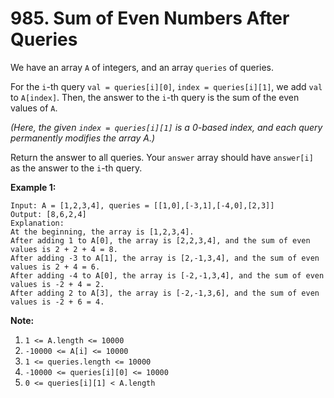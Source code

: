 # 985. Sum of Even Numbers After Queries

We have an array `A` of integers, and an array `queries` of queries.

For the `i`-th query `val = queries[i][0]`, `index = queries[i][1]`, we add
`val` to `A[index]`.  Then, the answer to the `i`-th query is the sum of the
even values of `A`.

_(Here, the given `index = queries[i][1]` is a 0-based index, and each query
permanently modifies the array A.)_

Return the answer to all queries.  Your `answer` array should have `answer[i]`
as the answer to the `i`-th query.

__Example 1:__

```
Input: A = [1,2,3,4], queries = [[1,0],[-3,1],[-4,0],[2,3]]
Output: [8,6,2,4]
Explanation: 
At the beginning, the array is [1,2,3,4].
After adding 1 to A[0], the array is [2,2,3,4], and the sum of even values is 2 + 2 + 4 = 8.
After adding -3 to A[1], the array is [2,-1,3,4], and the sum of even values is 2 + 4 = 6.
After adding -4 to A[0], the array is [-2,-1,3,4], and the sum of even values is -2 + 4 = 2.
After adding 2 to A[3], the array is [-2,-1,3,6], and the sum of even values is -2 + 6 = 4.
```

__Note:__

1. `1 <= A.length <= 10000`
2. `-10000 <= A[i] <= 10000`
3. `1 <= queries.length <= 10000`
4. `-10000 <= queries[i][0] <= 10000`
5. `0 <= queries[i][1] < A.length`
